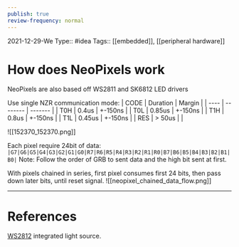 ```yaml
---
publish: true
review-frequency: normal
---
```

2021-12-29-We
Type:: #idea
Tags:: [[embedded]], [[peripheral hardware]]

# How does NeoPixels work

NeoPixels are also based off WS2811 and SK6812 LED drivers

Use single NZR communication mode:
| CODE | Duration | Margin  |
| ---- | -------- | ------- |
| T0H  | 0.4us    | +-150ns |
| T0L  | 0.85us   | +-150ns |
| T1H  | 0.8us    | +-150ns |
| T1L  | 0.45us   | +-150ns |
| RES  | > 50us   |         |

![[152370_152370.png]]

Each pixel require 24bit of data:
`|G7|G6|G5|G4|G3|G2|G1|G0|R7|R6|R5|R4|R3|R2|R1|R0|B7|B6|B5|B4|B3|B2|B1|B0|`
Note: Follow the order of GRB to sent data and the high bit sent at first.

With pixels chained in series, first pixel consumes first 24 bits, then pass down later bits, until reset signal.
![[neopixel_chained_data_flow.png]]

---
# References
[WS2812](https://cdn-shop.adafruit.com/datasheets/WS2812B.pdf) integrated light source.